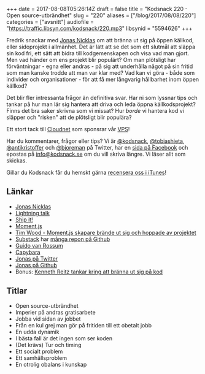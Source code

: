 +++
date = 2017-08-08T05:26:14Z
draft = false
title = "Kodsnack 220 - Open source-utbrändhet"
slug = "220"
aliases = ["/blog/2017/08/08/220"]
categories = ["avsnitt"]
audiofile = "https://traffic.libsyn.com/kodsnack/220.mp3"
libsynid = "5594626"
+++

Fredrik snackar med [Jonas Nicklas](https://twitter.com/jonicklas) om att bränna ut sig på öppen källkod, eller sidoprojekt i allmänhet. Det är lätt att se det som ett slutmål att släppa sin kod fri, ett sätt att bidra till kodgemenskapen och visa vad man gjort. Men vad händer om ens projekt blir populärt? Om man plötsligt har förväntningar - egna eller andras - på sig att underhålla något på sin fritid som man kanske trodde att man var klar med? Vad kan vi göra - både som individer och organisationer - för att få mer långvarig hållbarhet inom öppen källkod?

Det blir fler intressanta frågor än definitiva svar. Har ni som lyssnar tips och tankar på hur man lär sig hantera att driva och leda öppna källkodsprojekt? Finns det bra saker skrivna som vi missat? Hur *borde* vi hantera kod vi släpper och "risken" att de plötsligt blir populära?

Ett stort tack till [Cloudnet](http://www.cloudnet.se) som sponsrar vår [VPS](http://en.wikipedia.org/wiki/Virtual_private_server)!

Har du kommentarer, frågor eller tips? Vi är [@kodsnack](https://www.twitter.com/kodsnack), [@tobiashieta](https://www.twitter.com/tobiashieta), [@antikristoffer](https://www.twitter.com/antikristoffer) och [@bjoreman](https://www.twitter.com/bjoreman) på Twitter, har en [sida på Facebook](https://www.facebook.com/kodsnack) och epostas på [info@kodsnack.se](mailto:info@kodsnack.se) om du vill skriva längre. Vi läser allt som skickas.

Gillar du Kodsnack får du hemskt gärna [recensera oss i iTunes](http://itunes.apple.com/se/podcast/kodsnack/id561631498?l=en)!

## Länkar ##
* [Jonas Nicklas](https://twitter.com/jonicklas)
* [Lightning talk](https://en.wikipedia.org/wiki/Lightning_talk)
* [Ship it!](https://shipitconf.org/)
* [Moment.js](https://momentjs.com/)
* [Tim Wood - Moment.js skapare brände ut sig och hoppade av projektet](https://medium.com/@timrwood/moment-endof-term-522d8965689)
* [Substack](https://substack.neocities.org/) har [många repon på Github](https://github.com/substack?tab=repositories)
* [Guido van Rossum](https://en.wikipedia.org/wiki/Guido_van_Rossum)
* [Capybara](http://teamcapybara.github.io/capybara/)
* [Jonas på Twitter](https://twitter.com/jonicklas)
* [Jonas på Github](https://github.com/jnicklas)
* Bonus: [Kenneth Reitz tankar kring att bränna ut sig på kod](https://www.kennethreitz.org/essays/the-reality-of-developer-burnout)

## Titlar ##
* Open source-utbrändhet
* Imperier på andras gratisarbete
* Jobba vid sidan av jobbet
* Från en kul grej man gör på fritiden till ett obetalt jobb
* En udda dynamik
* I bästa fall är det ingen som ser koden
* (Det krävs) Tur och timing
* Ett socialt problem
* Ett samhällsproblem
* En otrolig obalans i kunskap
